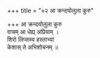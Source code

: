 +++
title = "०२ आ क्रन्दयोलुला कुरु"

+++
आ क्रन्दयोलुला कुरु  
वाचम् आ धेह्य् अप्रियाम् ।  
शिरो लिप्सस्व हस्ताभ्यां  
केशास् ते अभिशोचनम् ॥